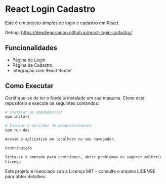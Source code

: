 # React Login Cadastro

Este é um projeto simples de login e cadastro em React.

Debug: https://devdiegoramon.github.io/react-login-cadastro/

## Funcionalidades

- Página de Login
- Página de Cadastro
- Integração com React Router

## Como Executar

Certifique-se de ter o Node.js instalado em sua máquina. Clone este repositório e execute os seguintes comandos:

```bash
# Instalar as dependências
npm install

# Iniciar o servidor de desenvolvimento
npm run dev

Acesse o aplicativo em localhost no seu navegador.

Contribuição

Sinta-se à vontade para contribuir, abrir problemas ou sugerir melhorias. Toda contribuição é bem-vinda!
Licença
```
Este projeto é licenciado sob a Licença MIT - consulte o arquivo LICENSE para obter detalhes.
